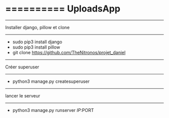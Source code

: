 ==========
UploadsApp
==========

*********************************
Installer django, pillow et clone
*********************************

- sudo pip3 install django
- sudo pip3 install pillow
- git clone https://github.com/TheNitronos/projet_daniel

***************
Créer superuser
***************

- python3 manage.py createsuperuser


*****************
lancer le serveur
*****************

- python3 manage.py runserver $IP:$PORT